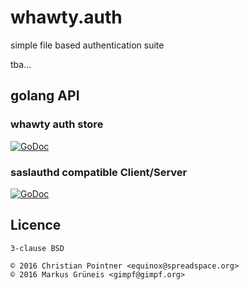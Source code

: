 # whawty.auth

simple file based authentication suite

tba...

## golang API

### whawty auth store

[![GoDoc](https://godoc.org/github.com/whawty/auth/store?status.svg)](https://godoc.org/github.com/whawty/auth/store)

### saslauthd compatible Client/Server

[![GoDoc](https://godoc.org/github.com/whawty/auth/sasl?status.svg)](https://godoc.org/github.com/whawty/auth/sasl)

## Licence

    3-clause BSD

    © 2016 Christian Pointner <equinox@spreadspace.org>
    © 2016 Markus Grüneis <gimpf@gimpf.org>
